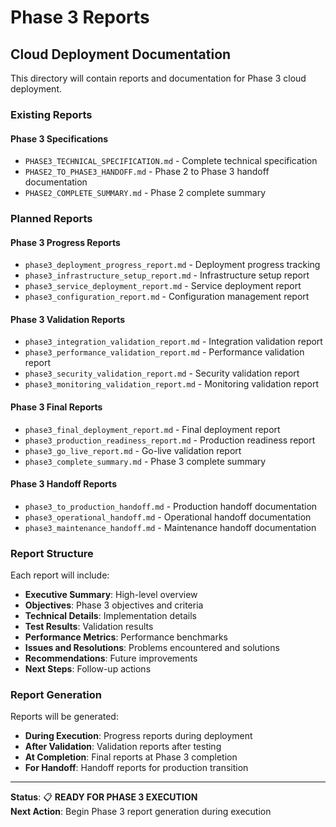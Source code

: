 # Phase 3 Reports
## Cloud Deployment Documentation

This directory will contain reports and documentation for Phase 3 cloud deployment.

### Existing Reports

#### **Phase 3 Specifications**
- `PHASE3_TECHNICAL_SPECIFICATION.md` - Complete technical specification
- `PHASE2_TO_PHASE3_HANDOFF.md` - Phase 2 to Phase 3 handoff documentation
- `PHASE2_COMPLETE_SUMMARY.md` - Phase 2 complete summary

### Planned Reports

#### **Phase 3 Progress Reports**
- `phase3_deployment_progress_report.md` - Deployment progress tracking
- `phase3_infrastructure_setup_report.md` - Infrastructure setup report
- `phase3_service_deployment_report.md` - Service deployment report
- `phase3_configuration_report.md` - Configuration management report

#### **Phase 3 Validation Reports**
- `phase3_integration_validation_report.md` - Integration validation report
- `phase3_performance_validation_report.md` - Performance validation report
- `phase3_security_validation_report.md` - Security validation report
- `phase3_monitoring_validation_report.md` - Monitoring validation report

#### **Phase 3 Final Reports**
- `phase3_final_deployment_report.md` - Final deployment report
- `phase3_production_readiness_report.md` - Production readiness report
- `phase3_go_live_report.md` - Go-live validation report
- `phase3_complete_summary.md` - Phase 3 complete summary

#### **Phase 3 Handoff Reports**
- `phase3_to_production_handoff.md` - Production handoff documentation
- `phase3_operational_handoff.md` - Operational handoff documentation
- `phase3_maintenance_handoff.md` - Maintenance handoff documentation

### Report Structure

Each report will include:
- **Executive Summary**: High-level overview
- **Objectives**: Phase 3 objectives and criteria
- **Technical Details**: Implementation details
- **Test Results**: Validation results
- **Performance Metrics**: Performance benchmarks
- **Issues and Resolutions**: Problems encountered and solutions
- **Recommendations**: Future improvements
- **Next Steps**: Follow-up actions

### Report Generation

Reports will be generated:
- **During Execution**: Progress reports during deployment
- **After Validation**: Validation reports after testing
- **At Completion**: Final reports at Phase 3 completion
- **For Handoff**: Handoff reports for production transition

---

**Status**: 📋 **READY FOR PHASE 3 EXECUTION**  
**Next Action**: Begin Phase 3 report generation during execution



